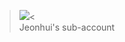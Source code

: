 >[<img src="https://img.shields.io/badge/Jeonhui Github-black?style=flat-square&logo=Github&logoColor=white"/>](https://github.com/Jeonhui)<  
Jeonhui's sub-account
